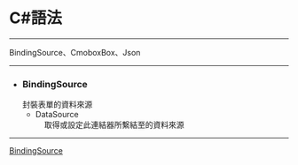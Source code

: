 
# C#語法
*****  
BindingSource、CmoboxBox、Json  
*****  
+ ### BindingSource  
  封裝表單的資料來源  
	+ DataSource  
    		取得或設定此連結器所繫結至的資料來源  

*****
[BindingSource](https://msdn.microsoft.com/zh-tw/library/system.windows.forms.bindingsource(v=vs.110).aspx)  
